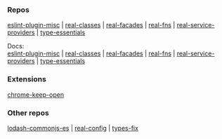 ### Repos

[eslint-plugin-misc](https://github.com/iliubinskii/eslint-plugin-misc) |
[real-classes](https://github.com/iliubinskii/real-classes) |
[real-facades](https://github.com/iliubinskii/real-facades) |
[real-fns](https://github.com/iliubinskii/real-fns) |
[real-service-providers](https://github.com/iliubinskii/real-service-providers) |
[type-essentials](https://github.com/iliubinskii/type-essentials)

Docs:\
[eslint-plugin-misc](https://iliubinskii.github.io/eslint-plugin-misc/) |
[real-classes](https://iliubinskii.github.io/real-classes/) |
[real-facades](https://iliubinskii.github.io/real-facades/) |
[real-fns](https://iliubinskii.github.io/real-fns/) |
[real-service-providers](https://iliubinskii.github.io/real-service-providers/) |
[type-essentials](https://iliubinskii.github.io/type-essentials/)

### Extensions

[chrome-keep-open](https://github.com/iliubinskii/chrome-keep-open)

### Other repos

[lodash-commonjs-es](https://github.com/iliubinskii/lodash-commonjs-es) |
[real-config](https://github.com/iliubinskii/real-config) |
[types-fix](https://github.com/iliubinskii/types-fix)
